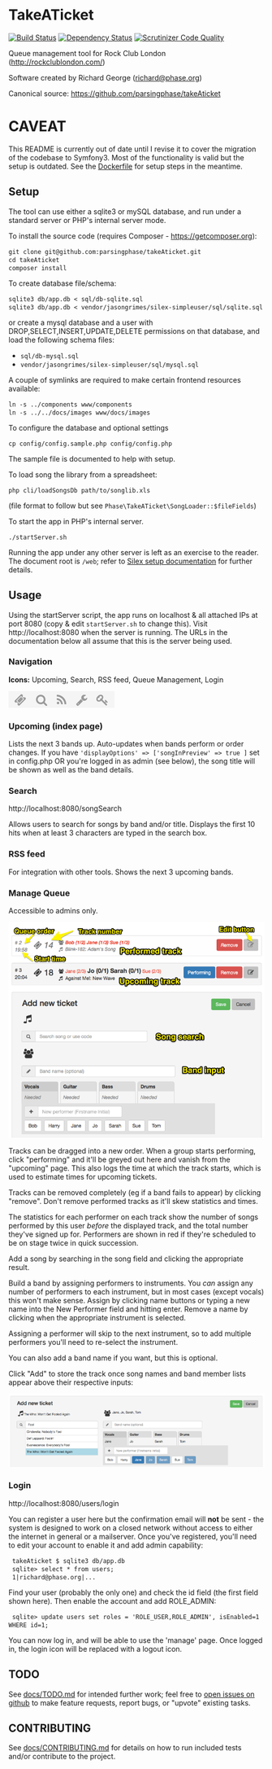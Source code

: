 TakeATicket 
===========
[![Build Status](https://travis-ci.org/parsingphase/takeAticket.svg?branch=master)](https://travis-ci.org/parsingphase/takeAticket)
[![Dependency Status](https://www.versioneye.com/user/projects/57bc7d77968d6400336020a3/badge.svg?style=flat-square)](https://www.versioneye.com/user/projects/57bc7d77968d6400336020a3)
[![Scrutinizer Code Quality](https://scrutinizer-ci.com/g/parsingphase/takeAticket/badges/quality-score.png?b=master)](https://scrutinizer-ci.com/g/parsingphase/takeAticket/?branch=master)

Queue management tool for Rock Club London (http://rockclublondon.com/)

Software created by Richard George (richard@phase.org)

Canonical source: https://github.com/parsingphase/takeAticket

# CAVEAT

This README is currently out of date until I revise it to cover the migration of the codebase to Symfony3. Most of the
functionality is valid but the setup is outdated. See the [Dockerfile](Dockerfile) for setup steps in the meantime.

## Setup

The tool can use either a sqlite3 or mySQL database, and run under a standard server or PHP's internal server mode.

To install the source code (requires Composer - https://getcomposer.org):

    git clone git@github.com:parsingphase/takeAticket.git
    cd takeAticket
    composer install
 
To create database file/schema:

    sqlite3 db/app.db < sql/db-sqlite.sql
    sqlite3 db/app.db < vendor/jasongrimes/silex-simpleuser/sql/sqlite.sql

or create a mysql database and a user with  DROP,SELECT,INSERT,UPDATE,DELETE permissions on that database, and load the following schema files:

*  `sql/db-mysql.sql`
*  `vendor/jasongrimes/silex-simpleuser/sql/mysql.sql`
 
A couple of symlinks are required to make certain frontend resources available:

    ln -s ../components www/components
    ln -s ../../docs/images www/docs/images
 
To configure the database and optional settings
 
    cp config/config.sample.php config/config.php

The sample file is documented to help with setup.
 
To load song the library from a spreadsheet:

    php cli/loadSongsDb path/to/songlib.xls
    
(file format to follow but see `Phase\TakeATicket\SongLoader::$fileFields`)
 
To start the app in PHP's internal server.

    ./startServer.sh

Running the app under any other server is left as an exercise to the reader. The document root is `/web`; 
refer to [Silex setup documentation](http://silex.sensiolabs.org/doc/web_servers.html) for further details. 

## Usage

Using the startServer script, the app runs on localhost & all attached IPs at port 8080 
(copy & edit `startServer.sh` to change this).
Visit http://localhost:8080 when the server is running. The URLs in the documentation below all assume that this is the 
server being used.

### Navigation
**Icons:** Upcoming, Search, RSS feed, Queue Management, Login

![Iconbar](docs/images/iconbar.png)

### Upcoming (index page)

Lists the next 3 bands up. Auto-updates when bands perform or order changes. If you have `'displayOptions' => ['songInPreview' => true ]`
set in config.php OR you're logged in as admin (see below), the song title will be shown as well as the band details.

### Search

http://localhost:8080/songSearch

Allows users to search for songs by band and/or title. Displays the first 10 hits when at least 3 characters are typed in the search box.

### RSS feed

For integration with other tools. Shows the next 3 upcoming bands.

### Manage Queue

Accessible to admins only. 

![Management interface](docs/images/QueueManagement.png)

Tracks can be dragged into a new order. When a group starts performing, click "performing" and it'll be greyed out here and
vanish from the "upcoming" page. This also logs the time at which the track starts, which is used to estimate times for
upcoming tickets.

Tracks can be removed completely (eg if a band fails to appear) by clicking "remove". 
Don't remove performed tracks as it'll skew statistics and times. 

The statistics for each performer on each track show the number of songs performed by this user *before* 
the displayed track, and the total number they've signed up for. Performers are shown in red if they're scheduled to be 
on stage twice in quick succession.

Add a song by searching in the song field and clicking the appropriate result. 

Build a band by assigning performers to instruments. You *can* assign any number of performers to each instrument, but
in most cases (except vocals) this won't make sense. Assign by clicking name buttons or typing a new name into the New 
Performer field and hitting enter. Remove a name by clicking when the appropriate instrument is selected.

Assigning a performer will skip to the next instrument, so to add multiple performers you'll need to re-select the 
instrument.

You can also add a band name if you want, but this is optional.

Click "Add" to store the track once song names and band member lists appear above their respective inputs:

![Management interface](docs/images/AddTicketFormFilled.png)


### Login

http://localhost:8080/users/login 

You can register a user here but the confirmation email will **not** be sent - the system is designed to work on a closed network 
without access to either the internet in general or a mailserver. Once you've registered, you'll need to edit your account to enable
it and add admin capability:

     takeAticket $ sqlite3 db/app.db 
     sqlite> select * from users;
     1|richard@phase.org|...
     
Find your user (probably the only one) and check the id field (the first field shown here). Then enable the account and add ROLE_ADMIN:
     
     sqlite> update users set roles = 'ROLE_USER,ROLE_ADMIN', isEnabled=1 WHERE id=1;

You can now log in, and will be able to use the 'manage' page. Once logged in, the login icon will be replaced with a logout icon.

## TODO 

See [docs/TODO.md](./docs/TODO.md) for intended further work; 
feel free to [open issues on github](https://github.com/parsingphase/takeAticket/issues) to make feature requests, 
report bugs, or "upvote" existing tasks.

## CONTRIBUTING 

See [docs/CONTRIBUTING.md](./docs/CONTRIBUTING.md) for details on how to run included tests and/or contribute to the project.
